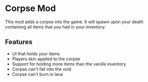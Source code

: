 # Corpse Mod

This mod adds a corpse into the game.
It will spawn upon your death containing all items that you had in your inventory.

## Features

- UI that holds your items
- Players skin applied to the corpse
- Support for holding more items than the vanilla inventory
- Corpse can't fall into the void
- Corpse can't burn in lava
